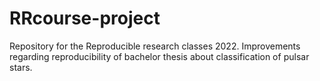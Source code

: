 # RRcourse-project
Repository for the Reproducible research classes 2022. Improvements regarding reproducibility of bachelor thesis about classification of pulsar stars. 
